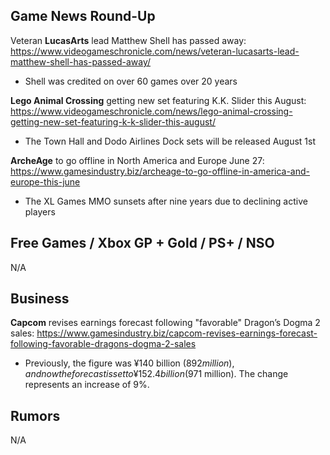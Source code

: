 ## Game News Round-Up
Veteran **LucasArts** lead Matthew Shell has passed away: <https://www.videogameschronicle.com/news/veteran-lucasarts-lead-matthew-shell-has-passed-away/>
- Shell was credited on over 60 games over 20 years

**Lego Animal Crossing** getting new set featuring K.K. Slider this August: <https://www.videogameschronicle.com/news/lego-animal-crossing-getting-new-set-featuring-k-k-slider-this-august/>
- The Town Hall and Dodo Airlines Dock sets will be released August 1st

**ArcheAge** to go offline in North America and Europe June 27: <https://www.gamesindustry.biz/archeage-to-go-offline-in-america-and-europe-this-june>
- The XL Games MMO sunsets after nine years due to declining active players

## Free Games / Xbox GP + Gold / PS+ / NSO
N/A

## Business
**Capcom** revises earnings forecast following "favorable" Dragon’s Dogma 2 sales: <https://www.gamesindustry.biz/capcom-revises-earnings-forecast-following-favorable-dragons-dogma-2-sales>
- Previously, the figure was ¥140 billion ($892 million), and now the forecast is set to ¥152.4 billion ($971 million). The change represents an increase of 9%.

## Rumors
N/A